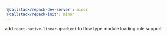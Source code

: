 ```yaml
---
'@callstack/repack-dev-server': minor
'@callstack/repack-init': minor
---
```


add `react-native-linear-gradient` to flow type module loading rule support
